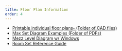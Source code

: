 ```yaml
---
title: Floor Plan Information
order: 4
---
```


- [Printable individual floor plans- (Folder of CAD files)](/downloadable_resources/printable_floor_plans)
- [Max Set Diagram Examples (Folder of PDFs)](/downloadable_resources/max_set_diagrams)
- [Mezz Level Diagram w/ Windows](https://assets.austinconventioncenter.com/2021/room_specifications/ACC-mezzanine-level-diagram-window-locations.pdf)
- [Room Set Reference Guide](https://assets.austinconventioncenter.com/2021/room_specifications/ACC-Room-Set-Reference-Guide.pdf)
